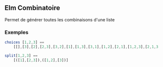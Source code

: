 ## Elm Combinatoire

Permet de générer toutes les combinaisons d'une liste 

### Exemples 

```elm 
choices [1,2,3] ==
    [[],[3],[2],[2,3],[3,2],[1],[1,3],[3,1],[1,2],[2,1],[1,2,3],[2,1,3],[2,3,1],[1,3,2],[3,1,2],[3,2,1]]
```

```elm  
split[1,2,3] ==
    [([1],[2,3]),([1,2],[3])]
```` 